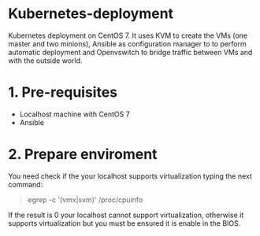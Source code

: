 # Kubernetes-deployment
Kubernetes deployment on CentOS 7. It uses KVM to create the VMs (one master and two minions), Ansible as configuration manager to 
to perform automatic deployment and Openvswitch to bridge traffic between VMs and with the outside world.

# 1. Pre-requisites

- Localhost machine with CentOS 7
- Ansible

# 2. Prepare enviroment
You need check if the your localhost supports virtualization typing the next command:
>egrep -c '(vmx|svm)' /proc/cpuinfo

If the result is 0 your localhost cannot support virtualization, otherwise it supports virtualization but you must be ensured it is enable in the BIOS.
